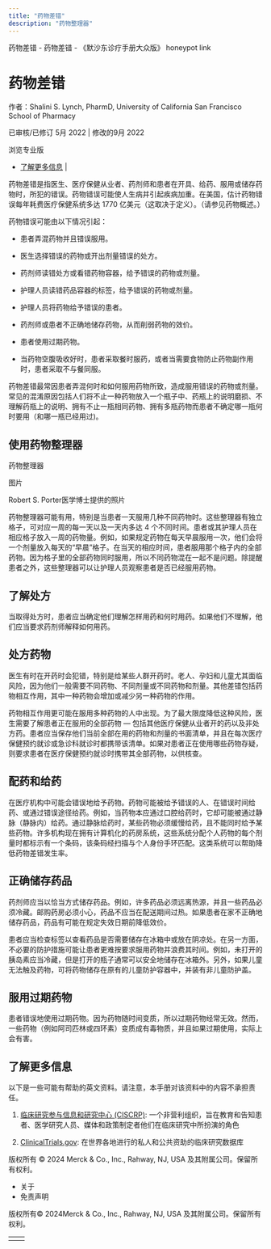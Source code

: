 ```yaml
---
title: "药物差错"
description: "药物整理器"
---
```


﻿药物差错 \- 药物差错 \- 《默沙东诊疗手册大众版》 honeypot link

# 药物差错

作者：Shalini S. Lynch, PharmD, University of California San Francisco School of Pharmacy

已审核/已修订 5月 2022 \| 修改的9月 2022

浏览专业版

- [了解更多信息](#了解更多信息_v33010944_zh) \|

药物差错是指医生、医疗保健从业者、药剂师和患者在开具、给药、服用或储存药物时，所犯的错误。药物错误可能使人生病并引起疾病加重。在美国，估计药物错误每年耗费医疗保健系统多达 1770 亿美元（这取决于定义）。（请参见药物概述。）

药物错误可能由以下情况引起：

- 患者弄混药物并且错误服用。

- 医生选择错误的药物或开出剂量错误的处方。

- 药剂师读错处方或看错药物容器，给予错误的药物或剂量。

- 护理人员读错药品容器的标签，给予错误的药物或剂量。

- 护理人员将药物给予错误的患者。

- 药剂师或患者不正确地储存药物，从而削弱药物的效价。

- 患者使用过期药物。

- 当药物空腹吸收好时，患者采取餐时服药，或者当需要食物防止药物副作用时，患者采取不与餐同服。


药物差错最常因患者弄混何时和如何服用药物所致，造成服用错误的药物或剂量。常见的混淆原因包括人们将不止一种药物放入一个瓶子中、药瓶上的说明磨损、不理解药瓶上的说明、拥有不止一瓶相同药物、拥有多瓶药物而患者不确定哪一瓶何时要用（和哪一瓶已经用过)。

## 使用药物整理器

药物整理器



图片

Robert S. Porter医学博士提供的照片

药物整理器可能有用，特别是当患者一天服用几种不同药物时。这些整理器有独立格子，可对应一周的每一天以及一天内多达 4 个不同时间。患者或其护理人员在相应格子放入一周的药物量。例如，如果规定药物在每天早晨服用一次，他们会将一个剂量放入每天的“早晨”格子。在当天的相应时间，患者服用那个格子内的全部药物。因为格子里的全部药物同时服用，所以不同药物混在一起不是问题。除提醒患者之外，这些整理器可以让护理人员观察患者是否已经服用药物。

## 了解处方

当取得处方时，患者应当确定他们理解怎样用药和何时用药。如果他们不理解，他们应当要求药剂师解释如何用药。

## 处方药物

医生有时在开药时会犯错，特别是给某些人群开药时。老人、孕妇和儿童尤其面临风险，因为他们一般需要不同药物、不同剂量或不同药物和剂量。其他差错包括药物相互作用，其中一种药物会增加或减少另一种药物的作用。

药物相互作用更可能在服用多种药物的人中出现。为了最大限度降低这种风险，医生需要了解患者正在服用的全部药物 — 包括其他医疗保健从业者开的药以及非处方药。患者应当保存他们当前全部在用的药物和剂量的书面清单，并且在每次医疗保健预约就诊或急诊科就诊时都携带该清单。如果对患者正在使用哪些药物存疑，则要求患者在医疗保健预约就诊时携带其全部药物，以供核查。

## 配药和给药

在医疗机构中可能会错误地给予药物。药物可能被给予错误的人、在错误时间给药、或通过错误途径给药。例如，当药物本应通过口腔给药时，它却可能被通过静脉（静脉内）给药。通过静脉给药时，某些药物必须缓慢给药，且不能同时给予某些药物。许多机构现在拥有计算机化的药房系统，这些系统分配个人药物的每个剂量时都标示有一个条码，该条码经扫描与个人身份手环匹配。这类系统可以帮助降低药物差错发生率。

## 正确储存药品

药剂师应当以恰当方式储存药品。例如，许多药品必须远离热源，并且一些药品必须冷藏。邮购药房必须小心，药品不应当在配送期间过热。如果患者在家不正确地储存药品，药品有可能在规定失效日期前降低效价。

患者应当检查标签以查看药品是否需要储存在冰箱中或放在阴凉处。在另一方面，不必要的防护措施可能让患者更难按要求服用药物并浪费其时间。例如，未打开的胰岛素应当冷藏，但是打开的瓶子通常可以安全地储存在冰箱外。另外，如果儿童无法触及药物，可将药物储存在原有的儿童防护容器中，并装有非儿童防护盖。

## 服用过期药物

患者错误地使用过期药物。因为药物随时间变质，所以过期药物经常无效。然而，一些药物（例如阿司匹林或四环素）变质成有毒物质，并且如果过期使用，实际上会有害。

## 了解更多信息

以下是一些可能有帮助的英文资料。请注意，本手册对该资料中的内容不承担责任。

1. [临床研究参与信息和研究中心 (CISCRP)](https://www.ciscrp.org/): 一个非营利组织，旨在教育和告知患者、医学研究人员、媒体和政策制定者他们在临床研究中所扮演的角色

2. [ClinicalTrials.gov](https://clinicaltrials.gov/): 在世界各地进行的私人和公共资助的临床研究数据库




版权所有 © 2024
Merck & Co., Inc., Rahway, NJ, USA 及其附属公司。保留所有权利。

- 关于
- 免责声明

版权所有© 2024Merck & Co., Inc., Rahway, NJ, USA 及其附属公司。保留所有权利。

|     |     |
| --- | --- |
|  |  |
